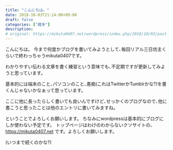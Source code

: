 ```yaml
---
title: "こんにちは。"
date: 2018-10-03T21:14:00+09:00
draft: false
categories: ["雑多"]
description:  
# original: https://mikuta0407.net/wordpress/index.php/2018/10/03/post-5/
---
```


こんにちは。 今まで何度かブログを書いてみようとして､毎回リアル三日坊主くらいで終わっちゃうmikuta0407です。

わかりやすい伝わる文章を書く練習という意味でも､不定期ですが更新してみようと思っています。

基本的には端末のこと､パソコンのこと､愚痴(これはTwitterかTumblrかな?)を書くんじゃないかなぁって思っています。

ここに他に長ったらしく書いても良いんですけど､せっかくのブログなので､他に書こうと思ったことは他のエントリに書いてみますね。

ということでよろしくお願いします。 ちなみにwordpressは基本的にブログにしか使わない予定です。 トップページはわけのわからないクソサイトの､https://mikuta0407.net です。よろしくお願いします。

(いつまで続くのかな?)
